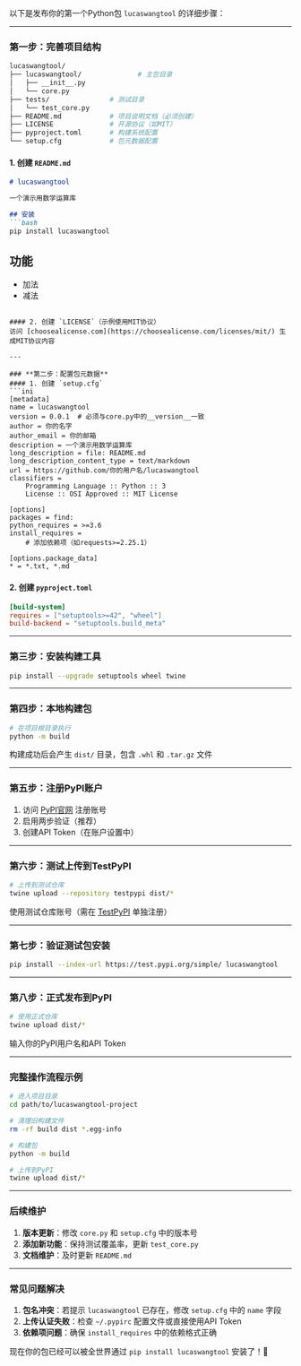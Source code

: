 以下是发布你的第一个Python包 `lucaswangtool` 的详细步骤：

---

### **第一步：完善项目结构**
```bash
lucaswangtool/
├── lucaswangtool/              # 主包目录
│   ├── __init__.py
│   └── core.py
├── tests/               # 测试目录
│   └── test_core.py
├── README.md            # 项目说明文档（必须创建）
├── LICENSE              # 开源协议（如MIT）
├── pyproject.toml       # 构建系统配置
└── setup.cfg            # 包元数据配置
```

#### 1. 创建 `README.md`
```markdown
# lucaswangtool

一个演示用数学运算库

## 安装
```bash
pip install lucaswangtool
```

## 功能
- 加法
- 减法
```

#### 2. 创建 `LICENSE`（示例使用MIT协议）
访问 [choosealicense.com](https://choosealicense.com/licenses/mit/) 生成MIT协议内容

---

### **第二步：配置包元数据**
#### 1. 创建 `setup.cfg`
```ini
[metadata]
name = lucaswangtool
version = 0.0.1  # 必须与core.py中的__version__一致
author = 你的名字
author_email = 你的邮箱
description = 一个演示用数学运算库
long_description = file: README.md
long_description_content_type = text/markdown
url = https://github.com/你的用户名/lucaswangtool
classifiers =
    Programming Language :: Python :: 3
    License :: OSI Approved :: MIT License

[options]
packages = find:
python_requires = >=3.6
install_requires =
    # 添加依赖项（如requests>=2.25.1）

[options.package_data]
* = *.txt, *.md
```

#### 2. 创建 `pyproject.toml`
```toml
[build-system]
requires = ["setuptools>=42", "wheel"]
build-backend = "setuptools.build_meta"
```

---

### **第三步：安装构建工具**
```bash
pip install --upgrade setuptools wheel twine
```

---

### **第四步：本地构建包**
```bash
# 在项目根目录执行
python -m build
```
构建成功后会产生 `dist/` 目录，包含 `.whl` 和 `.tar.gz` 文件

---

### **第五步：注册PyPI账户**
1. 访问 [PyPI官网](https://pypi.org/) 注册账号
2. 启用两步验证（推荐）
3. 创建API Token（在账户设置中）

---

### **第六步：测试上传到TestPyPI**
```bash
# 上传到测试仓库
twine upload --repository testpypi dist/*
```
使用测试仓库账号（需在 [TestPyPI](https://test.pypi.org/) 单独注册）

---

### **第七步：验证测试包安装**
```bash
pip install --index-url https://test.pypi.org/simple/ lucaswangtool
```

---

### **第八步：正式发布到PyPI**
```bash
# 使用正式仓库
twine upload dist/*
```
输入你的PyPI用户名和API Token

---

### **完整操作流程示例**
```bash
# 进入项目目录
cd path/to/lucaswangtool-project

# 清理旧构建文件
rm -rf build dist *.egg-info

# 构建包
python -m build

# 上传到PyPI
twine upload dist/*
```

---

### **后续维护**
1. **版本更新**：修改 `core.py` 和 `setup.cfg` 中的版本号
2. **添加新功能**：保持测试覆盖率，更新 `test_core.py`
3. **文档维护**：及时更新 `README.md`

---

### **常见问题解决**
1. **包名冲突**：若提示 `lucaswangtool` 已存在，修改 `setup.cfg` 中的 `name` 字段
2. **上传认证失败**：检查 `~/.pypirc` 配置文件或直接使用API Token
3. **依赖项问题**：确保 `install_requires` 中的依赖格式正确

现在你的包已经可以被全世界通过 `pip install lucaswangtool` 安装了！🎉